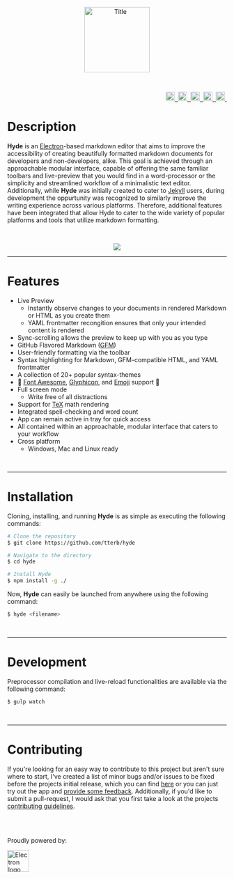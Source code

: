 <p align="center">
  <img alt="Title" height="150" src="https://user-images.githubusercontent.com/16360374/31757195-ba3c3b24-b45c-11e7-8d74-4aef9849c473.png"/>
</p>
<br>
<p align="right">
  <a href="https://travis-ci.org/tterb/Hyde">
    <img alt="Build Status" height="21" src="https://travis-ci.org/tterb/Hyde.svg?branch=master"/>&nbsp;
  </a>
  <a href="https://codeclimate.com/github/JonSn0w/Hyde">
    <img alt="Code Climate" height="21" src="https://codeclimate.com/github/JonSn0w/Hyde/badges/gpa.svg"/>&nbsp;
  </a>
  <a href="https://david-dm.org/tterb/Hyde">
    <img alt="Dependency Status" height="21" src="https://david-dm.org/tterb/Hyde.svg"/>&nbsp;
  </a>
  <a href="https://badge.fury.io/gh/tterb%2FHyde">
    <img alt="Version" height="21" src="https://badge.fury.io/gh/tterb%2FHyde.svg"/>&nbsp;
  </a>
  <a href="https://www.gnu.org/licenses/">
  <img alt="License" height="21" src="https://img.shields.io/badge/License-GPL%20v3-blue.svg"/>&nbsp;
  </a>
  <!-- <a href="https://electron.atom.io/">
    <img src="https://img.shields.io/badge/powered_by-Electron-blue.svg" height="21" title="Electron"/>&nbsp;
  </a> -->
</p>

# Description


**Hyde** is an [Electron](http://electron.atom.io)-based markdown editor that aims to improve the accessibility of creating beautifully formatted markdown documents for developers and non-developers, alike.
This goal is achieved through an approachable modular interface, capable of offering the same familiar toolbars and live-preview that you would find in a word-processor or the simplicity and streamlined workflow of a minimalistic text editor.
Additionally, while **Hyde** was initially created to cater to [Jekyll](https://jekyllrb.com) users, during development the oppurtunity was recognized to similarly improve the writing experience across various platforms. Therefore, additional features have been integrated that allow Hyde to cater to the wide variety of popular platforms and tools that utilize markdown formatting.

<br>

<p align="center">
  <img src="https://user-images.githubusercontent.com/16360374/31935237-2bd9f582-b863-11e7-8db8-08e078bf61fd.png"/>
</p>

-------------------------

# Features

* Live Preview
  - Instantly observe changes to your documents in rendered Markdown or HTML as you create them
  - YAML frontmatter recongition ensures that only your intended content is rendered
* Sync-scrolling allows the preview to keep up with you as you type
* GitHub Flavored Markdown ([GFM](https://github.github.com/gfm/))
* User-friendly formatting via the toolbar
* Syntax highlighting for Markdown, GFM-compatible HTML, and YAML frontmatter
* A collection of 20+ popular syntax-themes
* :tada: [Font Awesome](http://fontawesome.io), [Glyphicon](http://glyphicons.com/), and [Emoji](https://www.webpagefx.com/tools/emoji-cheat-sheet/) support :tada:
* Full screen mode
  - Write free of all distractions
* Support for [TeX](https://www.latex-project.org/) math rendering
* Integrated spell-checking and word count
* App can remain active in tray for quick access
* All contained within an approachable, modular interface that caters to your workflow
* Cross platform
  - Windows, Mac and Linux ready

<br>

-------------------

# Installation

Cloning, installing, and running **Hyde** is as simple as executing the following commands:

```sh
# Clone the repository
$ git clone https://github.com/tterb/hyde

# Navigate to the directory
$ cd hyde

# Install Hyde
$ npm install -g ./
```

Now, **Hyde** can easily be launched from anywhere using the following command:

```sh
$ hyde <filename>
```
<br>

-------------------

# Development

Preprocessor compilation and live-reload functionalities are available via the following command:

```sh
$ gulp watch
```

<br>

-------------------

# Contributing

If you're looking for an easy way to contribute to this project but aren't sure where to start, I've created a list of minor bugs and/or issues to be fixed before the projects initial release, which you can find [here](../../issues?utf8=%E2%9C%93&q=is%3Aissue%20is%3Aopen%20is%3Ahelpwanted) or you can just try out the app and [provide some feedback](../../issues/new).
Additionally, if you'd like to submit a pull-request, I would ask that you first take a look at the projects [contributing guidelines](/docs/CONTRIBUTING.md).

<br><br>

Proudly powered by:

[<img alt="Electron logo" height="50" src="http://electron.atom.io/images/electron-logo.svg">](http://electron.atom.io/)

